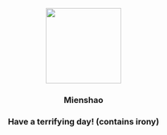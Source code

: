 <p align="center">
    <img src="https://raw.githubusercontent.com/PokeAPI/sprites/master/sprites/pokemon/620.png" width="150" height="150">
</p>
<h3 align="center"> <b>Mienshao</b></h3>
<h3 align="center">Have a terrifying day! (contains irony)</h3>
